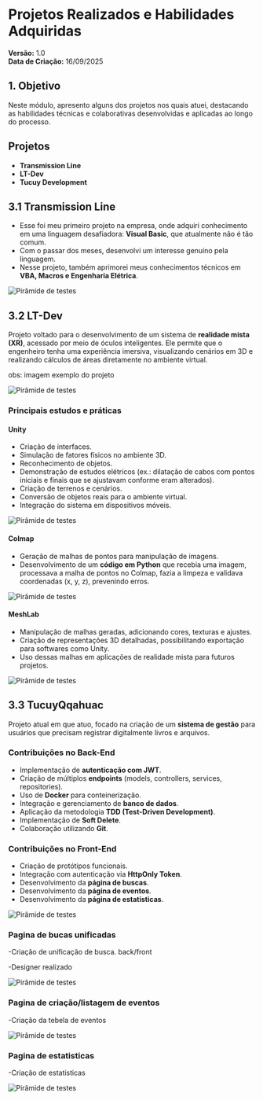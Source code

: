 # Projetos Realizados e Habilidades Adquiridas  

**Versão:** 1.0  
**Data de Criação:** 16/09/2025  


## 1. Objetivo  
Neste módulo, apresento alguns dos projetos nos quais atuei, destacando as habilidades técnicas e colaborativas desenvolvidas e aplicadas ao longo do processo.  



## Projetos  
- **Transmission Line**  
- **LT-Dev**  
- **Tucuy Development**  



## 3.1 Transmission Line  
- Esse foi meu primeiro projeto na empresa, onde adquiri conhecimento em uma linguagem desafiadora: **Visual Basic**, que atualmente não é tão comum.  
- Com o passar dos meses, desenvolvi um interesse genuíno pela linguagem.  
- Nesse projeto, também aprimorei meus conhecimentos técnicos em **VBA, Macros e Engenharia Elétrica**.  

![Pirâmide de testes](./Lt-dev.jpeg)  



## 3.2 LT-Dev  
Projeto voltado para o desenvolvimento de um sistema de **realidade mista (XR)**, acessado por meio de óculos inteligentes. Ele permite que o engenheiro tenha uma experiência imersiva, visualizando cenários em 3D e realizando cálculos de áreas diretamente no ambiente virtual.  

obs: imagem exemplo do projeto

![Pirâmide de testes](./transmission.jpeg)  


### Principais estudos e práticas  

#### Unity  
- Criação de interfaces.  
- Simulação de fatores físicos no ambiente 3D.  
- Reconhecimento de objetos.  
- Demonstração de estudos elétricos (ex.: dilatação de cabos com pontos iniciais e finais que se ajustavam conforme eram alterados).  
- Criação de terrenos e cenários.  
- Conversão de objetos reais para o ambiente virtual.  
- Integração do sistema em dispositivos móveis.  

![Pirâmide de testes](./torres-Unity.jpeg)

#### Colmap  
- Geração de malhas de pontos para manipulação de imagens.  
- Desenvolvimento de um **código em Python** que recebia uma imagem, processava a malha de pontos no Colmap, fazia a limpeza e validava coordenadas (x, y, z), prevenindo erros.  

![Pirâmide de testes](./colmap.jpeg)

#### MeshLab  
- Manipulação de malhas geradas, adicionando cores, texturas e ajustes.  
- Criação de representações 3D detalhadas, possibilitando exportação para softwares como Unity.  
- Uso dessas malhas em aplicações de realidade mista para futuros projetos.  

![Pirâmide de testes](./colmap.jpg)



## 3.3 TucuyQqahuac  
Projeto atual em que atuo, focado na criação de um **sistema de gestão** para usuários que precisam registrar digitalmente livros e arquivos.  

### Contribuições no Back-End  
- Implementação de **autenticação com JWT**.  
- Criação de múltiplos **endpoints** (models, controllers, services, repositories).  
- Uso de **Docker** para conteinerização.  
- Integração e gerenciamento de **banco de dados**.  
- Aplicação da metodologia **TDD (Test-Driven Development)**.  
- Implementação de **Soft Delete**.  
- Colaboração utilizando **Git**.  

### Contribuições no Front-End  
- Criação de protótipos funcionais.  
- Integração com autenticação via **HttpOnly Token**.  
- Desenvolvimento da **página de buscas**.  
- Desenvolvimento da **página de eventos**.  
- Desenvolvimento da **página de estatisticas**.  


![Pirâmide de testes](./tucuy02.png)

### Pagina de bucas unificadas
-Criação de unificação de busca.  back/front

-Designer realizado

![Pirâmide de testes](./search02.png)

### Pagina de criação/listagem de eventos
-Criação da tebela de eventos 

![Pirâmide de testes](./eventos.png)

### Pagina de estatisticas
-Criação de estatisticas

![Pirâmide de testes](./estatisticas.jpeg)
